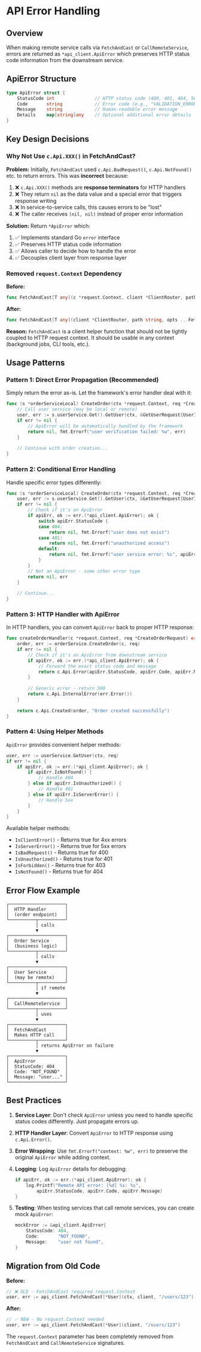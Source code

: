 # API Error Handling

## Overview

When making remote service calls via `FetchAndCast` or `CallRemoteService`, errors are returned as `*api_client.ApiError` which preserves HTTP status code information from the downstream service.

## ApiError Structure

```go
type ApiError struct {
    StatusCode int               // HTTP status code (400, 401, 404, 500, etc.)
    Code       string            // Error code (e.g., "VALIDATION_ERROR", "NOT_FOUND")
    Message    string            // Human-readable error message
    Details    map[string]any    // Optional additional error details
}
```

## Key Design Decisions

### Why Not Use `c.Api.XXX()` in FetchAndCast?

**Problem:** Initially, `FetchAndCast` used `c.Api.BadRequest()`, `c.Api.NotFound()` etc. to return errors. This was **incorrect** because:

1. ❌ `c.Api.XXX()` methods are **response terminators** for HTTP handlers
2. ❌ They return `nil` as the data value and a special error that triggers response writing
3. ❌ In service-to-service calls, this causes errors to be "lost" 
4. ❌ The caller receives `(nil, nil)` instead of proper error information

**Solution:** Return `*ApiError` which:

1. ✅ Implements standard Go `error` interface
2. ✅ Preserves HTTP status code information
3. ✅ Allows caller to decide how to handle the error
4. ✅ Decouples client layer from response layer

### Removed `request.Context` Dependency

**Before:**
```go
func FetchAndCast[T any](c *request.Context, client *ClientRouter, path string, opts ...FetchOption) (T, error)
```

**After:**
```go
func FetchAndCast[T any](client *ClientRouter, path string, opts ...FetchOption) (T, error)
```

**Reason:** `FetchAndCast` is a client helper function that should not be tightly coupled to HTTP request context. It should be usable in any context (background jobs, CLI tools, etc.).

## Usage Patterns

### Pattern 1: Direct Error Propagation (Recommended)

Simply return the error as-is. Let the framework's error handler deal with it:

```go
func (s *orderServiceLocal) CreateOrder(ctx *request.Context, req *CreateOrderRequest) (*CreateOrderResponse, error) {
    // Call user service (may be local or remote)
    user, err := s.userService.Get().GetUser(ctx, &GetUserRequest{UserID: req.UserID})
    if err != nil {
        // ApiError will be automatically handled by the framework
        return nil, fmt.Errorf("user verification failed: %w", err)
    }
    
    // Continue with order creation...
}
```

### Pattern 2: Conditional Error Handling

Handle specific error types differently:

```go
func (s *orderServiceLocal) CreateOrder(ctx *request.Context, req *CreateOrderRequest) (*CreateOrderResponse, error) {
    user, err := s.userService.Get().GetUser(ctx, &GetUserRequest{UserID: req.UserID})
    if err != nil {
        // Check if it's an ApiError
        if apiErr, ok := err.(*api_client.ApiError); ok {
            switch apiErr.StatusCode {
            case 404:
                return nil, fmt.Errorf("user does not exist")
            case 401:
                return nil, fmt.Errorf("unauthorized access")
            default:
                return nil, fmt.Errorf("user service error: %s", apiErr.Message)
            }
        }
        // Not an ApiError - some other error type
        return nil, err
    }
    
    // Continue...
}
```

### Pattern 3: HTTP Handler with ApiError

In HTTP handlers, you can convert `ApiError` back to proper HTTP response:

```go
func createOrderHandler(c *request.Context, req *CreateOrderRequest) error {
    order, err := orderService.CreateOrder(c, req)
    if err != nil {
        // Check if it's an ApiError from downstream service
        if apiErr, ok := err.(*api_client.ApiError); ok {
            // Forward the exact status code and message
            return c.Api.Error(apiErr.StatusCode, apiErr.Code, apiErr.Message)
        }
        
        // Generic error - return 500
        return c.Api.InternalError(err.Error())
    }
    
    return c.Api.Created(order, "Order created successfully")
}
```

### Pattern 4: Using Helper Methods

`ApiError` provides convenient helper methods:

```go
user, err := userService.GetUser(ctx, req)
if err != nil {
    if apiErr, ok := err.(*api_client.ApiError); ok {
        if apiErr.IsNotFound() {
            // Handle 404
        } else if apiErr.IsUnauthorized() {
            // Handle 401
        } else if apiErr.IsServerError() {
            // Handle 5xx
        }
    }
}
```

Available helper methods:
- `IsClientError()` - Returns true for 4xx errors
- `IsServerError()` - Returns true for 5xx errors
- `IsBadRequest()` - Returns true for 400
- `IsUnauthorized()` - Returns true for 401
- `IsForbidden()` - Returns true for 403
- `IsNotFound()` - Returns true for 404

## Error Flow Example

```
┌─────────────────────┐
│  HTTP Handler       │
│  (order endpoint)   │
└──────────┬──────────┘
           │ calls
           ▼
┌─────────────────────┐
│  Order Service      │
│  (business logic)   │
└──────────┬──────────┘
           │ calls
           ▼
┌─────────────────────┐
│  User Service       │
│  (may be remote)    │
└──────────┬──────────┘
           │ if remote
           ▼
┌─────────────────────┐
│  CallRemoteService  │
└──────────┬──────────┘
           │ uses
           ▼
┌─────────────────────┐
│  FetchAndCast       │
│  Makes HTTP call    │
└──────────┬──────────┘
           │ returns ApiError on failure
           ▼
┌─────────────────────┐
│  ApiError           │
│  StatusCode: 404    │
│  Code: "NOT_FOUND"  │
│  Message: "user..." │
└─────────────────────┘
```

## Best Practices

1. **Service Layer**: Don't check `ApiError` unless you need to handle specific status codes differently. Just propagate errors up.

2. **HTTP Handler Layer**: Convert `ApiError` to HTTP response using `c.Api.Error()`.

3. **Error Wrapping**: Use `fmt.Errorf("context: %w", err)` to preserve the original `ApiError` while adding context.

4. **Logging**: Log `ApiError` details for debugging:
   ```go
   if apiErr, ok := err.(*api_client.ApiError); ok {
       log.Printf("Remote API error: [%d] %s: %s", 
           apiErr.StatusCode, apiErr.Code, apiErr.Message)
   }
   ```

5. **Testing**: When testing services that call remote services, you can create mock `ApiError`:
   ```go
   mockError := &api_client.ApiError{
       StatusCode: 404,
       Code:       "NOT_FOUND",
       Message:    "user not found",
   }
   ```

## Migration from Old Code

**Before:**
```go
// ❌ OLD - FetchAndCast required request.Context
user, err := api_client.FetchAndCast[*User](ctx, client, "/users/123")
```

**After:**
```go
// ✅ NEW - No request.Context needed
user, err := api_client.FetchAndCast[*User](client, "/users/123")
```

The `request.Context` parameter has been completely removed from `FetchAndCast` and `CallRemoteService` signatures.
